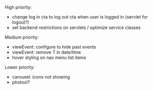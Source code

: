 High priority:
+ change log in cta to log out cta when user is logged in (servlet for logout?)
+ set backend restrictions on servlets / optimize service classes

Medium priority:
+ viewEvent: configure to hide past events
+ viewEvent: remove T in date/time
+ hover styling on nav menu list items

Lower priority:
+ carousel: icons not showing
+ photos!?